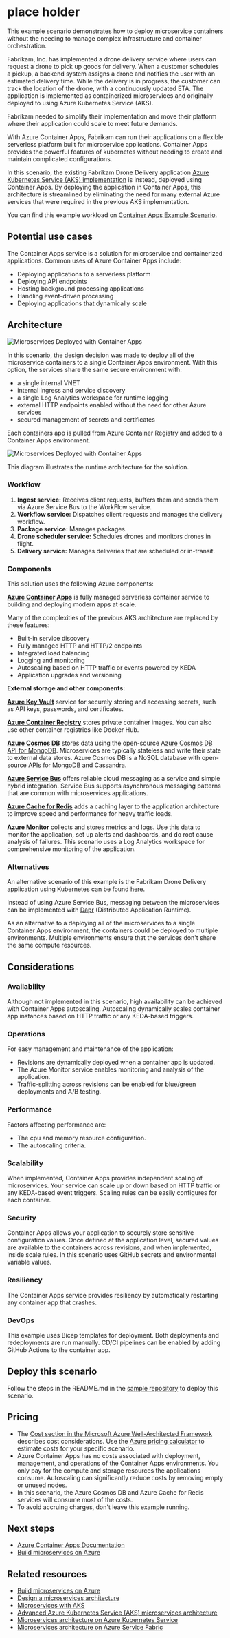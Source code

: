 # place holder

This example scenario demonstrates how to deploy microservice containers without the needing to manage complex infrastructure and container orchestration.  

Fabrikam, Inc. has implemented a drone delivery service where users can request a drone to pick up goods for delivery. When a customer schedules a pickup, a backend system assigns a drone and notifies the user with an estimated delivery time. While the delivery is in progress, the customer can track the location of the drone, with a continuously updated ETA.  The application is implemented as containerized microservices and originally deployed to using Azure Kubernetes Service (AKS).

Fabrikam needed to simplify their implementation and move their platform where their application could scale to meet future demands.

With Azure Container Apps, Fabrikam can run their applications on a flexible serverless platform built for microservice applications.  Container Apps provides the powerful features of kubernetes without needing to create and maintain complicated configurations.  

In this scenario, the existing Fabrikam Drone Delivery application [Azure Kubernetes Service (AKS) implementation](https://github.com/mspnp/aks-fabrikam-dronedelivery) is instead, deployed using Container Apps.  By deploying the application in Container Apps, this architecture is streamlined by eliminating the need for many external Azure services that were required in the previous AKS implementation.

You can find this example workload on [Container Apps Example Scenario](https://github.com/mspnp/container-apps-fabrikam-dronedelivery).

## Potential use cases

The Container Apps service is a solution for microservice and containerized applications.   Common uses of Azure Container Apps include:

* Deploying applications to a serverless platform
* Deploying API endpoints
* Hosting background processing applications
* Handling event-driven processing
* Deploying applications that dynamically scale

## Architecture

![Microservices Deployed with Container Apps](./media/microservices-with-container-apps-deployment.png)

In this scenario, the design decision was made to deploy all of the microservice containers to a single Container Apps environment.  With this option, the services share the same secure environment with:

* a single internal VNET
* internal ingress and service discovery
* a single Log Analytics workspace for runtime logging
* external HTTP endpoints enabled without the need for other Azure services
* secured management of secrets and certificates

Each containers app is pulled from Azure Container Registry and added to a Container Apps environment.  

![Microservices Deployed with Container Apps](./media/microservices-with-container-apps-runtime-diagram.png)

This diagram illustrates the runtime architecture for the solution.  

### Workflow

1. **Ingest service:** Receives client requests, buffers them and sends them via Azure Service Bus to the WorkFlow service.
1. **Workflow service:**  Dispatches client requests and manages the delivery workflow.
1. **Package service:** Manages packages.
1. **Drone scheduler service:** Schedules drones and monitors drones in flight.
1. **Delivery service:** Manages deliveries that are scheduled or in-transit.

### Components

This solution uses the following Azure components:

**[Azure Container Apps](https://azure.microsoft.com/services/container-apps)** is fully managed serverless container service to building and deploying modern apps at scale.

Many of the complexities of the previous AKS architecture are replaced by these features:

* Built-in service discovery
* Fully managed HTTP and HTTP/2 endpoints
* Integrated load balancing
* Logging and monitoring
* Autoscaling based on HTTP traffic or events powered by KEDA
* Application upgrades and versioning


**External storage and other components:**

**[Azure Key Vault](https://azure.microsoft.com/services/key-vault)** service for securely storing and accessing secrets, such as API keys, passwords, and certificates.

**[Azure Container Registry](https://azure.microsoft.com/services/container-registry)** stores private container images. You can also use other container registries like Docker Hub.

**[Azure Cosmos DB](https://azure.microsoft.com/services/cosmos-db)** stores data using the open-source [Azure Cosmos DB API for MongoDB](/azure/cosmos-db/mongodb-introduction). Microservices are typically stateless and write their state to external data stores. Azure Cosmos DB is a NoSQL database with open-source APIs for MongoDB and Cassandra.

**[Azure Service Bus](https://azure.microsoft.com/services/service-bus)** offers reliable cloud messaging as a service and simple hybrid integration. Service Bus supports asynchronous messaging patterns that are common with microservices applications.

**[Azure Cache for Redis](https://azure.microsoft.com/services/cache)** adds a caching layer to the application architecture to improve speed and performance for heavy traffic loads.

**[Azure Monitor](/azure/azure-monitor)** collects and stores metrics and logs. Use this data to monitor the application, set up alerts and dashboards, and do root cause analysis of failures.  This scenario uses a Log Analytics workspace for comprehensive monitoring of the application.

### Alternatives

An alternative scenario of this example is the Fabrikam Drone Delivery application using Kubernetes can be found [here](https://github.com/mspnp/aks-fabrikam-dronedelivery).

Instead of using Azure Service Bus, messaging between the microservices can be implemented with [Dapr](https://dapr.io/) (Distributed Application Runtime).  

As an alternative to a deploying all of the microservices to a single Container Apps environment, the containers could be deployed to multiple environments. Multiple environments ensure that the services don't share the same compute resources.

## Considerations

### Availability

Although not implemented in this scenario, high availability can be achieved with Container Apps autoscaling.  Autoscaling dynamically scales container app instances based on HTTP traffic or any KEDA-based triggers.

### Operations

For easy management and maintenance of the application:

* Revisions are dynamically deployed when a container app is updated.
* The Azure Monitor service enables monitoring and analysis of the application.
* Traffic-splitting across revisions can be enabled for blue/green deployments and A/B testing.

### Performance

Factors affecting performance are:

* The cpu and memory resource configuration.
* The autoscaling criteria.

### Scalability

When implemented, Container Apps provides independent scaling of microservices.  Your service can scale up or down based on HTTP traffic or any KEDA-based event triggers. Scaling rules can be easily configures for each container. 

### Security

Container Apps allows your application to securely store sensitive configuration values.  Once defined at the application level, secured values are available to the containers across revisions, and when implemented, inside scale rules.  In this scenario uses GitHub secrets and environmental variable values.

### Resiliency

The Container Apps service provides resiliency by automatically restarting any container app that crashes.

### DevOps

This example uses Bicep templates for deployment. Both deployments and redeployments are run manually. 
CD/CI pipelines can be enabled by adding GitHub Actions to the container app.  

## Deploy this scenario

Follow the steps in the README.md in the [sample repository](https://github.com/mspnp/container-apps-fabrikam-dronedelivery) to deploy this scenario.

## Pricing

* The [Cost section in the Microsoft Azure Well-Architected Framework](/azure/architecture/framework/cost/overview) describes cost considerations. Use the [Azure pricing calculator](https://azure.microsoft.com/pricing/calculator) to estimate costs for your specific scenario.
* Azure Container Apps has no costs associated with deployment, management, and operations of the Container Apps environments. You only pay for the compute and storage resources the applications consume. Autoscaling can significantly reduce costs by removing empty or unused nodes.
* In this scenario, the Azure Cosmos DB and Azure Cache for Redis services will consume most of the costs.  
* To avoid accruing charges, don't leave this example running.

## Next steps

* [Azure Container Apps Documentation](https://docs.microsoft.com/azure/container-apps/?branch=release-ignite-container-apps)
* [Build microservices on Azure](/azure/architecture/microservices/)

## Related resources

* [Build microservices on Azure](/azure/architecture/microservices/)
* [Design a microservices architecture](/azure/architecture/microservices/design/)
* [Microservices with AKS](/azure/architecture/solution-ideas/articles/microservices-with-aks)
* [Advanced Azure Kubernetes Service (AKS) microservices architecture](/azure/architecture/reference-architectures/containers/aks-microservices/aks-microservices-advanced)
* [Microservices architecture on Azure Kubernetes Service](/azure/architecture/reference-architectures/containers/aks-microservices/aks-microservices)
* [Microservices architecture on Azure Service Fabric](/azure/architecture/reference-architectures/microservices/service-fabric)
